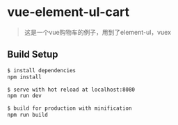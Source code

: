 # vue-element-ul-cart
> 这是一个vue购物车的例子，用到了element-ul，vuex

## Build Setup

``` bash
$ install dependencies
npm install

$ serve with hot reload at localhost:8080
npm run dev

$ build for production with minification
npm run build
```